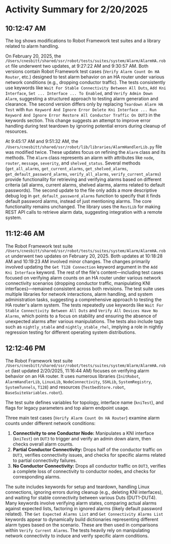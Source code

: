 # Activity Summary for 2/20/2025

## 10:12:47 AM
The log shows modifications to Robot Framework test suites and a library related to alarm handling.

On February 20, 2025, the `/Users/cnesbitt/shared/ssr/robot/tests/suites/system/Alarm/AlarmHA.robot` file underwent two updates, at 9:27:22 AM and 9:30:57 AM.  Both versions contain Robot Framework test cases (`Verify Alarm Count On HA Router`, etc.) designed to test alarm behavior on an HA router under various network conditions (e.g., dropping conductor traffic).  The tests consistently use keywords like `Wait For Stable Connectivity Between All Duts`, `Add Kni Interface`, `Set ... Interface ... To Enabled`, and `Verify Admin Down Alarm`, suggesting a structured approach to testing alarm generation and clearance. The second version differs only by replacing  `Teardown Alarm HA Test` with `Run Keyword And Ignore Error Delete Kni Interface ... Run Keyword And Ignore Error Restore All Conductor Traffic On DUT3` in the keywords section. This change suggests an attempt to improve error handling during test teardown by ignoring potential errors during cleanup of resources.

At 9:45:17 AM and 9:51:32 AM, the  `/Users/cnesbitt/shared/ssr/robot/lib/libraries/AlarmHandlerLib.py` file was modified twice. These updates focus on refining the `Alarm` class and its methods.  The `Alarm` class represents an alarm with attributes like `node`, `router`, `message`, `severity`, and `shelved_status`. Several methods (`get_all_alarms`, `get_current_alarms`, `get_shelved_alarms`, `get_default_password_alarms`, `verify_all_alarms`, `verify_current_alarms`) provide functionality for retrieving and verifying alarms based on different criteria (all alarms, current alarms, shelved alarms, alarms related to default passwords).  The second update to the file only adds a more descriptive debug log in `get_default_password_alarms` function to specify that it finds default password alarms, instead of just mentioning alarms.  The core functionality remains unchanged.  The library uses the `RestLib` for making REST API calls to retrieve alarm data, suggesting integration with a remote system.


## 11:12:46 AM
The Robot Framework test suite `/Users/cnesbitt/shared/ssr/robot/tests/suites/system/Alarm/AlarmHA.robot` underwent two updates on February 20, 2025.  Both updates at 10:18:28 AM and 10:19:23 AM involved minor changes.  The changes primarily involved updating the `Get T128 Connection` keyword argument in the `Add Kni Interface` keyword. The rest of the file's content—including test cases focused on verifying alarm counts on an HA router under various network connectivity scenarios (dropping conductor traffic, manipulating KNI interfaces)—remained consistent across both revisions.  The test suite uses multiple libraries for network interactions, alarm handling, and system administration tasks, suggesting a comprehensive approach to testing the HA router's alarm system.  The tests repeatedly use keywords like `Wait For Stable Connectivity Between All Duts` and `Verify All Devices Have No Alarms`, which points to a focus on stability and ensuring the absence of unexpected alarms after various manipulations.  The tests also include tags such as `nightly_stable` and `nightly_stable_rhel`, implying a role in nightly regression testing for different operating system distributions.


## 12:12:46 PM
The Robot Framework test suite `/Users/cnesbitt/shared/ssr/robot/tests/suites/system/Alarm/AlarmHA.robot` (last updated 2/20/2025, 11:16:44 AM) focuses on verifying alarm behavior on an HA router.  It uses numerous libraries (`InitRobot`, `AlarmHandlerLib`, `LinuxLib`, `NodeConnectivity`, `SSHLib`, `SystemRegistry`, `SystemTunnels`, `T128`) and resources (`TestbedStore.robot`, `BaseSuiteVariables.robot`).

The test suite defines variables for topology, interface name (`kniTest`), and flags for legacy parameters and top alarm endpoint usage.

Three main test cases (`Verify Alarm Count On HA Router`) examine alarm counts under different network conditions:

1.  **Connectivity to one Conductor Node:**  Manipulates a KNI interface (`kniTest`) on `DUT3` to trigger and verify an admin down alarm, then checks overall alarm counts.
2.  **Partial Conductor Connectivity:**  Drops half of the conductor traffic on `DUT3`, verifies connectivity issues, and checks for specific alarms related to partial connectivity failures.
3.  **No Conductor Connectivity:**  Drops all conductor traffic on `DUT3`, verifies a complete loss of connectivity to conductor nodes, and checks for corresponding alarms.

The suite includes keywords for setup and teardown, handling Linux connections, ignoring errors during cleanup (e.g., deleting KNI interfaces), and waiting for stable connectivity between various Duts (DUT1-DUT4).  Many keywords involve verifying alarm states, comparing actual alarms against expected lists, factoring in ignored alarms (likely default password related). The `Get Expected Alarms List` and `Get Connectivity Alarms List` keywords appear to dynamically build dictionaries representing different alarm types based on the scenario.  These are then used in comparisons within `Verify Current Alarms`. The tests heavily rely on manipulating network connectivity to induce and verify specific alarm conditions.
